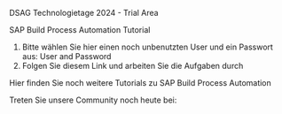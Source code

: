DSAG Technologietage 2024 - Trial Area

SAP Build Process Automation Tutorial

1. Bitte wählen Sie hier einen noch unbenutzten User und ein Passwort aus: User and Password
2. Folgen Sie diesem Link und arbeiten Sie die Aufgaben durch

Hier finden Sie noch weitere Tutorials zu SAP Build Process Automation

Treten Sie unsere Community noch heute bei:




